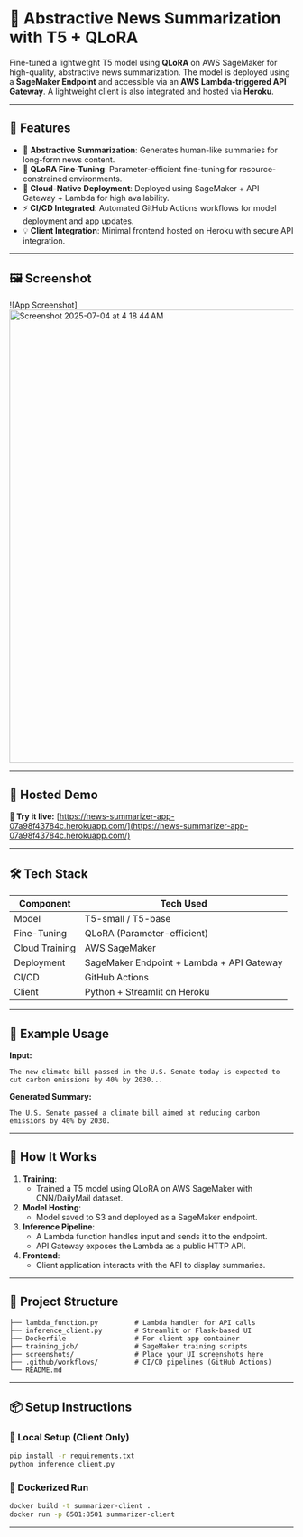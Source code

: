 # 📰 Abstractive News Summarization with T5 + QLoRA

Fine-tuned a lightweight T5 model using **QLoRA** on AWS SageMaker for high-quality, abstractive news summarization. The model is deployed using a **SageMaker Endpoint** and accessible via an **AWS Lambda-triggered API Gateway**. A lightweight client is also integrated and hosted via **Heroku**.

---

## 🌟 Features

- 🔄 **Abstractive Summarization**: Generates human-like summaries for long-form news content.
- 🚀 **QLoRA Fine-Tuning**: Parameter-efficient fine-tuning for resource-constrained environments.
- 🔧 **Cloud-Native Deployment**: Deployed using SageMaker + API Gateway + Lambda for high availability.
- ⚡ **CI/CD Integrated**: Automated GitHub Actions workflows for model deployment and app updates.
- 💡 **Client Integration**: Minimal frontend hosted on Heroku with secure API integration.

---

## 🖼️ Screenshot


![App Screenshot] <img width="804" alt="Screenshot 2025-07-04 at 4 18 44 AM" src="https://github.com/user-attachments/assets/a5b9988a-586e-4aad-b3dd-e5901404356f" />


---

## 🔗 Hosted Demo

**🔗 Try it live:** [https://news-summarizer-app-07a98f43784c.herokuapp.com/](https://news-summarizer-app-07a98f43784c.herokuapp.com/)

---

## 🛠️ Tech Stack

| Component       | Tech Used                      |
|----------------|---------------------------------|
| Model           | T5-small / T5-base              |
| Fine-Tuning     | QLoRA (Parameter-efficient)     |
| Cloud Training  | AWS SageMaker                   |
| Deployment      | SageMaker Endpoint + Lambda + API Gateway |
| CI/CD           | GitHub Actions                  |
| Client          | Python + Streamlit on Heroku |

---

## 🧪 Example Usage

**Input:**
```
The new climate bill passed in the U.S. Senate today is expected to cut carbon emissions by 40% by 2030...
```

**Generated Summary:**
```
The U.S. Senate passed a climate bill aimed at reducing carbon emissions by 40% by 2030.
```

---

## 🚀 How It Works

1. **Training**:
    - Trained a T5 model using QLoRA on AWS SageMaker with CNN/DailyMail dataset.
2. **Model Hosting**:
    - Model saved to S3 and deployed as a SageMaker endpoint.
3. **Inference Pipeline**:
    - A Lambda function handles input and sends it to the endpoint.
    - API Gateway exposes the Lambda as a public HTTP API.
4. **Frontend**:
    - Client application interacts with the API to display summaries.

---

## 📁 Project Structure

```
├── lambda_function.py         # Lambda handler for API calls
├── inference_client.py        # Streamlit or Flask-based UI
├── Dockerfile                 # For client app container
├── training_job/              # SageMaker training scripts
├── screenshots/               # Place your UI screenshots here
├── .github/workflows/         # CI/CD pipelines (GitHub Actions)
└── README.md
```

---

## 📦 Setup Instructions

### 🐍 Local Setup (Client Only)

```bash
pip install -r requirements.txt
python inference_client.py
```

### 🐳 Dockerized Run

```bash
docker build -t summarizer-client .
docker run -p 8501:8501 summarizer-client
```

---

